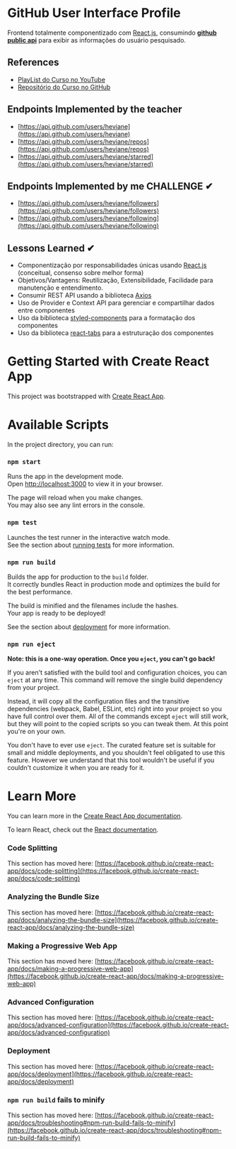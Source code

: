 # GitHub User Interface Profile 

Frontend totalmente componentizado com [React.js](https://reactjs.org), consumindo **[github public api](https://api.github.com)** para exibir as informações do usuário pesquisado.
## References
- [PlayList do Curso no YouTube](https://www.youtube.com/playlist?list=PLTv2Rbwcr_Cru7KIHcffE1Shg9X9Eix7a)
- [Repositório do Curso no GitHub](https://github.com/benits/github-api-interface)
## Endpoints Implemented by the teacher
- [https://api.github.com/users/heviane](https://api.github.com/users/heviane)
- [https://api.github.com/users/heviane/repos](https://api.github.com/users/heviane/repos)
- [https://api.github.com/users/heviane/starred](https://api.github.com/users/heviane/starred)

## Endpoints Implemented by me **CHALLENGE** ✔
* [https://api.github.com/users/heviane/followers](https://api.github.com/users/heviane/followers)
* [https://api.github.com/users/heviane/following](https://api.github.com/users/heviane/following)

## Lessons Learned ✔
- Componentização por responsabilidades únicas usando [React.js](https://reactjs.org) (conceitual, consenso sobre melhor forma)
- Objetivos/Vantagens: Reutilização, Extensibilidade, Facilidade para manutenção e entendimento.
- Consumir REST API usando a biblioteca [Axios](https://www.npmjs.com/package/axios)
- Uso de Provider e Context API para gerenciar e compartilhar dados entre componentes 
- Uso da biblioteca [styled-components](https://styled-components.com) para a formatação dos componentes
- Uso da biblioteca [react-tabs](https://www.npmjs.com/package/react-tabs) para a estruturação dos componentes

# Getting Started with Create React App

This project was bootstrapped with [Create React App](https://github.com/facebook/create-react-app).

# Available Scripts

In the project directory, you can run:
### `npm start`
Runs the app in the development mode.\
Open [http://localhost:3000](http://localhost:3000) to view it in your browser.

The page will reload when you make changes.\
You may also see any lint errors in the console.

### `npm test`
Launches the test runner in the interactive watch mode.\
See the section about [running tests](https://facebook.github.io/create-react-app/docs/running-tests) for more information.

### `npm run build`
Builds the app for production to the `build` folder.\
It correctly bundles React in production mode and optimizes the build for the best performance.

The build is minified and the filenames include the hashes.\
Your app is ready to be deployed!

See the section about [deployment](https://facebook.github.io/create-react-app/docs/deployment) for more information.

### `npm run eject`
**Note: this is a one-way operation. Once you `eject`, you can't go back!**

If you aren't satisfied with the build tool and configuration choices, you can `eject` at any time. This command will remove the single build dependency from your project.

Instead, it will copy all the configuration files and the transitive dependencies (webpack, Babel, ESLint, etc) right into your project so you have full control over them. All of the commands except `eject` will still work, but they will point to the copied scripts so you can tweak them. At this point you're on your own.

You don't have to ever use `eject`. The curated feature set is suitable for small and middle deployments, and you shouldn't feel obligated to use this feature. However we understand that this tool wouldn't be useful if you couldn't customize it when you are ready for it.

# Learn More

You can learn more in the [Create React App documentation](https://facebook.github.io/create-react-app/docs/getting-started).

To learn React, check out the [React documentation](https://reactjs.org/).

### Code Splitting

This section has moved here: [https://facebook.github.io/create-react-app/docs/code-splitting](https://facebook.github.io/create-react-app/docs/code-splitting)

### Analyzing the Bundle Size

This section has moved here: [https://facebook.github.io/create-react-app/docs/analyzing-the-bundle-size](https://facebook.github.io/create-react-app/docs/analyzing-the-bundle-size)

### Making a Progressive Web App

This section has moved here: [https://facebook.github.io/create-react-app/docs/making-a-progressive-web-app](https://facebook.github.io/create-react-app/docs/making-a-progressive-web-app)

### Advanced Configuration

This section has moved here: [https://facebook.github.io/create-react-app/docs/advanced-configuration](https://facebook.github.io/create-react-app/docs/advanced-configuration)

### Deployment

This section has moved here: [https://facebook.github.io/create-react-app/docs/deployment](https://facebook.github.io/create-react-app/docs/deployment)

### `npm run build` fails to minify

This section has moved here: [https://facebook.github.io/create-react-app/docs/troubleshooting#npm-run-build-fails-to-minify](https://facebook.github.io/create-react-app/docs/troubleshooting#npm-run-build-fails-to-minify)
